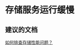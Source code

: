 <properties
    pageTitle="My storage service is slow"
    description="存储服务运行缓慢"
    service="microsoft.storage"
    resource="storageaccounts"
    authors="kasparks"
    displayOrder="4"
    selfHelpType="resource"
    supportTopicIds=""
    resourceTags=""
    productPesIds=""
    cloudEnvironments="public"
/>


# 存储服务运行缓慢

## **建议的文档**
[如何排查存储性能问题？](http://go.microsoft.com/fwlink/?LinkId=785091)



<!--HONumber=Jun16_HO5-->


